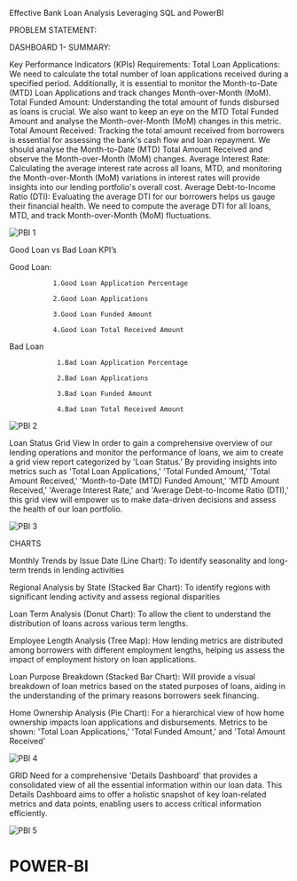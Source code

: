 Effective Bank Loan Analysis Leveraging SQL and PowerBI

PROBLEM STATEMENT:

DASHBOARD 1- SUMMARY:

Key Performance Indicators (KPIs) Requirements:
Total Loan Applications: We need to calculate the total number of loan applications received during a specified period. Additionally, it is essential to monitor the Month-to-Date (MTD) Loan Applications and track changes Month-over-Month (MoM).
Total Funded Amount: Understanding the total amount of funds disbursed as loans is crucial. We also want to keep an eye on the MTD Total Funded Amount and analyse the Month-over-Month (MoM) changes in this metric.
Total Amount Received: Tracking the total amount received from borrowers is essential for assessing the bank's cash flow and loan repayment. We should analyse the Month-to-Date (MTD) Total Amount Received and observe the Month-over-Month (MoM) changes.
Average Interest Rate: Calculating the average interest rate across all loans, MTD, and monitoring the Month-over-Month (MoM) variations in interest rates will provide insights into our lending portfolio's overall cost.
Average Debt-to-Income Ratio (DTI): Evaluating the average DTI for our borrowers helps us gauge their financial health. We need to compute the average DTI for all loans, MTD, and track Month-over-Month (MoM) fluctuations.

![PBI 1](https://github.com/user-attachments/assets/1fa980a7-704e-4c1c-83d9-0516590e3765)

Good Loan vs Bad Loan KPI’s

Good Loan: 

               1.Good Loan Application Percentage
     
               2.Good Loan Applications

               3.Good Loan Funded Amount

               4.Good Loan Total Received Amount

Bad Loan

                1.Bad Loan Application Percentage

                2.Bad Loan Applications

                3.Bad Loan Funded Amount

                4.Bad Loan Total Received Amount

![PBI 2](https://github.com/user-attachments/assets/5903bec6-6e6b-419e-9742-e86e2269c993)

Loan Status Grid View
In order to gain a comprehensive overview of our lending operations and monitor the performance of loans, we aim to create a grid view report categorized by 'Loan Status.’ By providing insights into metrics such as 'Total Loan Applications,' 'Total Funded Amount,' 'Total Amount Received,' 'Month-to-Date (MTD) Funded Amount,' 'MTD Amount Received,' 'Average Interest Rate,' and 'Average Debt-to-Income Ratio (DTI),' this grid view will empower us to make data-driven decisions and assess the health of our loan portfolio.

![PBI 3](https://github.com/user-attachments/assets/51a3afcc-ebfc-46ad-b169-cec9021d8dbb)

CHARTS

Monthly Trends by Issue Date (Line Chart):  To identify seasonality and long-term trends in lending activities

Regional Analysis by State (Stacked Bar Chart): To identify regions with significant lending activity and assess regional disparities

Loan Term Analysis (Donut Chart): To allow the client to understand the distribution of loans across various term lengths.

Employee Length Analysis (Tree Map): How lending metrics are distributed among borrowers with different employment lengths, helping us assess the impact of employment history on loan applications.

Loan Purpose Breakdown (Stacked Bar Chart): Will provide a visual breakdown of loan metrics based on the stated purposes of loans, aiding in the understanding of the primary reasons borrowers seek financing.

Home Ownership Analysis (Pie Chart): For a hierarchical view of how home ownership impacts loan applications and disbursements.
Metrics to be shown: 'Total Loan Applications,' 'Total Funded Amount,' and 'Total Amount Received'

![PBI 4](https://github.com/user-attachments/assets/c691b6e1-66c1-46f2-9b82-fbab7f61f53b)

GRID
Need for a comprehensive 'Details Dashboard' that provides a consolidated view of all the essential information within our loan data. This Details Dashboard aims to offer a holistic snapshot of key loan-related metrics and data points, enabling users to access critical information efficiently.

![PBI 5](https://github.com/user-attachments/assets/a8ec303a-3824-4a80-a1e3-ced5272d275b)




# POWER-BI
